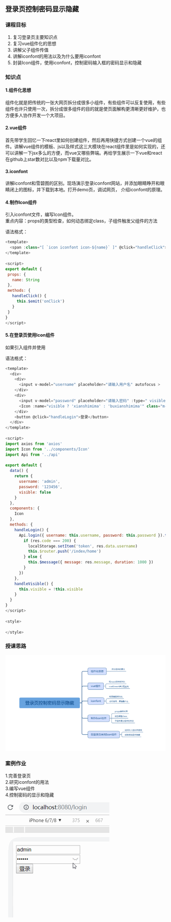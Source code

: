 ## 登录页控制密码显示隐藏

### 课程目标

1. 复习登录页主要知识点
2. 复习vue组件化的思想
3. 讲解父子组件传值
4. 讲解iconfont的用法以及为什么要用iconfont
5. 封装Icon组件，使用iconfont，控制密码输入框的密码显示和隐藏

### 知识点

#### 1.组件化思想
  组件化就是把传统的一张大网页拆分成很多小组件，有些组件可以反复使用，有些组件也许只使用一次，拆分成很多组件的目的就是使页面解构更清晰更好维护，也方便多人协作开发一个大项目。
  
#### 2.vue组件
  首先带学生回忆一下react里如何创建组件，然后再用快捷方式创建一个vue的组件。讲解vue组件的模板、js以及样式这三大模块在react组件里是如何实现的，还可以讲解一下jsx多么的方便，而vue又哪些弊端。再给学生展示一下vue和react在github上star数对比以及npm下载量对比。

#### 3.iconfont
  讲解iconfont和雪碧图的区别。现场演示登录iconfont网站，并添加眼睛睁开和眼睛闭上的图标，并下载到本地。打开demo页，调试网页，
  介绍iconfont的原理。

#### 4.制作Icon组件
  引入iconfont文件，编写Icon组件。  
  重点内容：props的类型检查，如何动态绑定class，子组件触发父组件的方法

  语法格式：
```js
<template>
  <span :class="[ `icon iconfont icon-${name}` ]" @click="handleClick"></span>
</template>

<script>
export default {
 props: {
   name: String
 },
 methods: {
   handleClick() {
     this.$emit('onClick')
   }
 }
}
</script>
```

#### 5.在登录页使用Icon组件
  如果引入组件并使用

  语法格式：
```js
<template>
  <div>
    <div>
      <input v-model="username" placeholder="请输入用户名" autofocus >
    </div>
    <div>
      <input v-model="password" placeholder="请输入密码" :type=" visible ? 'text' : 'password'" @keyup.enter="handleLogin" >
      <Icon :name="visible ? 'xianshimima' : 'buxianshimima'" class="m-login-icon" @onClick="handleVisible" ></Icon>
    </div>
    <button @click="handleLogin">登录</button>
  </div>
</template>

<script>
import axios from 'axios'
import Icon from '../components/Icon'
import Api from '../api'

export default {
  data() {
    return {
      username: 'admin',
      password: '123456',
      visible: false
    }
  },
  components: {
    Icon
  },
  methods: {
    handleLogin() {
      Api.login({ username: this.username, password: this.password }).then(res => {
        if (res.code === 200) {
          localStorage.setItem('token', res.data.username)
          this.$router.push('/index/home')
        } else {
          this.$message({ message: res.message, duration: 1000 })
        }
      })
    },
    handleVisible() {
      this.visible = !this.visible
    }
  }
}
</script>

<style>

</style>
```

### 授课思路

![](./images/02登录页控制密码显示隐藏_思路图.png)

### 案例作业

1.完善登录页  
2.研究iconfont的用法  
3.编写vue组件  
4.控制密码的显示和隐藏    

![](./images/02登录页控制密码显示隐藏_作业.gif)



